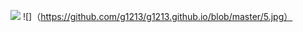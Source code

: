 ![](https://github.com/Sophia-11/Awesome-CV-Paper-Review/blob/master/images/8.jpg)
![]（https://github.com/g1213/g1213.github.io/blob/master/5.jpg）
